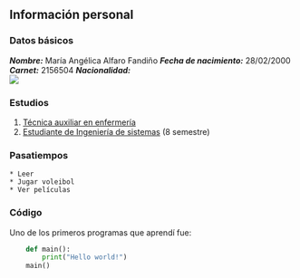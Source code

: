 ## Información personal

### Datos básicos

***Nombre:*** María Angélica Alfaro Fandiño
***Fecha de nacimiento:*** 28/02/2000
***Carnet:*** 2156504
***Nacionalidad:***  
![ ](https://i.pinimg.com/originals/c0/85/0c/c0850c3c534ce551c6c0ec44eca36f2b.jpg)

### Estudios

1. [Técnica auxiliar en enfermería](https://www.tecnicosalexanderfleming.com/)
2. [Estudiante de Ingeniería de sistemas](https://www.escuelaing.edu.co/es/) (8 semestre)

### Pasatiempos

	* Leer
	* Jugar voleibol
	* Ver películas

### Código

Uno de los primeros programas que aprendí fue:
```python
	def main():
		print("Hello world!")
	main()
```